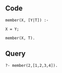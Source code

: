 
##  Code

  

    member(X, [Y|T]) :-
    
    X = Y;
    
    member(X, T).

  

  

##  Query

  

    ?- member(2,[1,2,3,4]).

